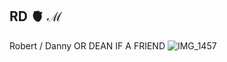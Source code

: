## RD 🫀 ℳ
Robert / Danny
OR DEAN IF A FRIEND
![IMG_1457](https://github.com/user-attachments/assets/e01858a8-fcd4-4743-b08c-5d08b2133960)
